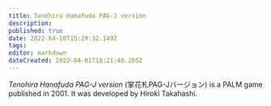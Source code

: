 ```yaml
---
title: Tenohira Hanafuda PAG-J version
description: 
published: true
date: 2022-04-10T15:29:32.149Z
tags: 
editor: markdown
dateCreated: 2022-04-01T18:21:40.205Z
---
```


_Tenohira Hanafuda PAG-J version_ (<span lang='ja'>掌花札PAG-Jバージョン</span>) is a PALM game published in 2001.
It was developed by Hiroki Takahashi.
